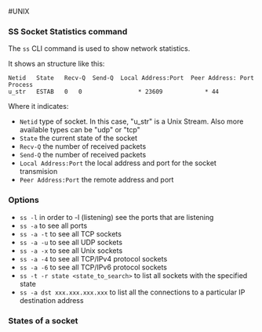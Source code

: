 #UNIX 

### SS Socket Statistics command

The `ss` CLI command is used to show network statistics. 


It shows an structure like this: 

```unix
Netid	State 	Recv-Q 	Send-Q  Local Address:Port	Peer Address: Port 	Process
u_str 	ESTAB	0	0			     * 23609			* 44
```

Where it indicates: 

* `Netid` type of socket. In this case, "u_str" is a Unix Stream. Also more available types can be "udp" or "tcp"
* `State` the current state of the socket
* `Recv-Q` the number of received packets
* `Send-Q` the number of received packets
* `Local Address:Port` the local address and port for the socket transmision
* `Peer Address:Port` the remote address and port

### Options

*  `ss -l` in order to -l (listening) see the ports that are listening
* `ss -a` to see all ports
* `ss -a -t` to see all TCP sockets
* `ss -a -u` to see all UDP sockets
* `ss -a -x` to see all Unix sockets
* `ss -a -4` to see all TCP/IPv4 protocol sockets
* `ss -a -6` to see all TCP/IPv6 protocol sockets
* `ss -t -r state <state_to_search>` to list all sockets with the specified state
* `ss -a dst xxx.xxx.xxx.xxx` to list all the connections to a particular IP destination address


### States of a socket